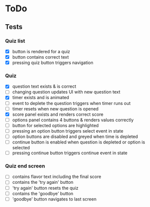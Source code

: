 # ToDo

## Tests

### Quiz list

- [x] button is rendered for a quiz
- [x] button contains correct text
- [x] pressing quiz button triggers navigation

### Quiz

- [x] question text exists & is correct
- [ ] changing question updates UI with new question text
- [x] timer exists and is animated
- [ ] event to deplete the question triggers when timer runs out
- [ ] timer resets when new question is opened
- [x] score panel exists and renders correct score
- [ ] options panel contains 4 buttons & renders values correctly
- [ ] button for selected options are highlighted
- [ ] pressing an option button triggers select event in state
- [ ] option buttons are disabled and greyed when time is depleted
- [ ] continue button is enabled when question is depleted or option is selected
- [ ] pressing continue button triggers continue event in state

### Quiz end screen

- [ ] contains flavor text including the final score
- [ ] contains the 'try again' button
- [ ] 'try again' button resets the quiz
- [ ] contains the 'goodbye' button
- [ ] 'goodbye' button navigates to last screen